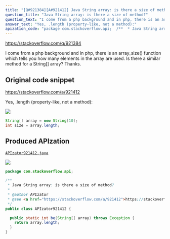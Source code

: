 ```yaml
---
title: "[Q#921384][A#921412] Java String array: is there a size of method?"
question_title: "Java String array: is there a size of method?"
question_text: "I come from a php background and in php, there is an array_size() function which tells you how many elements in the array are used. Is there a similar method for a String[] array? Thanks."
answer_text: "Yes, .length (property-like, not a method):"
apization_code: "package com.stackoverflow.api;  /**  * Java String array: is there a size of method?  *  * @author APIzator  * @see <a href=\"https://stackoverflow.com/a/921412\">https://stackoverflow.com/a/921412</a>  */ public class APIzator921412 {    public static int be(String[] array) throws Exception {     return array.length;   } }"
---
```


https://stackoverflow.com/q/921384

I come from a php background and in php, there is an array_size() function which tells you how many elements in the array are used.
Is there a similar method for a String[] array? Thanks.



## Original code snippet

https://stackoverflow.com/a/921412

Yes, .length (property-like, not a method):

<div class="code-logo"><img src="/stackoverflow.png" /></div>

```java
String[] array = new String[10];
int size = array.length;
```

## Produced APIzation

[`APIzator921412.java`](https://github.com/pasqualesalza/apization/raw/main/data/search/APIzator921412.java)

<div class="code-logo"><img src="/apizator.png" /></div>

```java
package com.stackoverflow.api;

/**
 * Java String array: is there a size of method?
 *
 * @author APIzator
 * @see <a href="https://stackoverflow.com/a/921412">https://stackoverflow.com/a/921412</a>
 */
public class APIzator921412 {

  public static int be(String[] array) throws Exception {
    return array.length;
  }
}

```